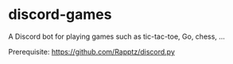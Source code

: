 # discord-games
A Discord bot for playing games such as tic-tac-toe, Go, chess, ...


Prerequisite: https://github.com/Rapptz/discord.py
